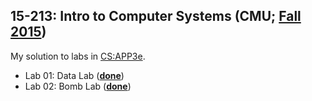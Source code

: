 ## 15-213: Intro to Computer Systems (CMU; [Fall 2015](http://www.cs.cmu.edu/afs/cs/academic/class/15213-f15/www/index.html))

My solution to labs in [CS:APP3e](http://csapp.cs.cmu.edu/3e/labs.html).

* Lab 01: Data Lab ([**done**](/01_Data_Lab/datalab-handout/bits.c))
* Lab 02: Bomb Lab ([**done**](/02_Bomb_Lab/bomb/psol.txt))

